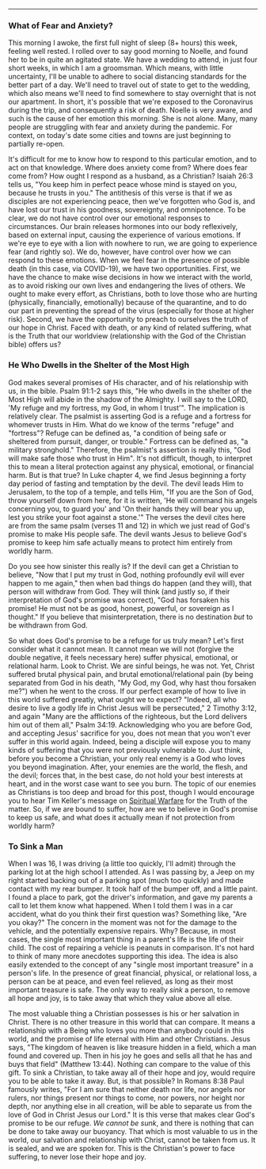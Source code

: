 ---

### What of Fear and Anxiety?
This morning I awoke, the first full night of sleep (8+ hours) this week, feeling well rested. I rolled over to say good morning to Noelle, and found her to be in quite an agitated state. We have a wedding to attend, in just four short weeks, in which I am a groomsman. Which means, with little uncertainty, I'll be unable to adhere to social distancing standards for the better part of a day. We'll need to travel out of state to get to the wedding, which also means we'll need to find somewhere to stay overnight that is not our apartment. In short, it's possible that we're exposed to the Coronavirus during the trip, and consequently a risk of death. Noelle is very aware, and such is the cause of her emotion this morning. She is not alone. Many, many people are struggling with fear and anxiety during the pandemic. For context, on today's date some cities and towns are just beginning to partially re-open.

It's difficult for me to know how to respond to this particular emotion, and to act on that knowledge. Where does anxiety come from? Where does fear come from? How ought I respond as a husband, as a Christian? Isaiah 26:3 tells us, "You keep him in perfect peace whose mind is stayed on you, because he trusts in you." The antithesis of this verse is that if we as disciples are not experiencing peace, then we've forgotten who God is, and have lost our trust in his goodness, sovereignty, and omnipotence. To be clear, we do not have control over our emotional responses to circumstances. Our brain releases hormones into our body reflexively, based on external input, causing the experience of various emotions. If we're eye to eye with a lion with nowhere to run, we are going to experience fear (and rightly so). We do, however, have control over how we can respond to these emotions. When we feel fear in the presence of possible death (in this case, via COVID-19), we have two opportunities. First, we have the chance to make wise decisions in how we interact with the world, as to avoid risking our own lives and endangering the lives of others. We ought to make every effort, as Christians, both to love those who are hurting (physically, financially, emotionally) because of the quarantine, and to do our part in preventing the spread of the virus (especially for those at higher risk). Second, we have the opportunity to preach to ourselves the truth of our hope in Christ. Faced with death, or any kind of related suffering, what is the Truth that our worldview (relationship with the God of the Christian bible) offers us?

### He Who Dwells in the Shelter of the Most High
God makes several promises of His character, and of his relationship with us, in the bible. Psalm 91:1-2 says this, "He who dwells in the shelter of the Most High will abide in the shadow of the Almighty. I will say to the LORD, 'My refuge and my fortress, my God, in whom I trust'". The implication is relatively clear. The psalmist is asserting God is a refuge and a fortress for whomever trusts in Him. What do we know of the terms "refuge" and "fortress"? Refuge can be defined as, "a condition of being safe or sheltered from pursuit, danger, or trouble." Fortress can be defined as, "a military stronghold." Therefore, the psalmist's assertion is really this, "God will make safe those who trust in Him". It's not difficult, though, to interpret this to mean a literal protection against any physical, emotional, or financial harm. But is that true? In Luke chapter 4, we find Jesus beginning a forty day period of fasting and temptation by the devil. The devil leads Him to Jerusalem, to the top of a temple, and tells Him, "If you are the Son of God, throw yourself down from here, for it is written, 'He will command his angels concerning you, to guard you' and 'On their hands they will bear you up, lest you strike your foot against a stone.'" The verses the devil cites here are from the same psalm (verses 11 and 12) in which we just read of God's promise to make His people safe. The devil wants Jesus to believe God's promise to keep him safe actually means to protect him entirely from worldly harm.

Do you see how sinister this really is? If the devil can get a Christian to believe, "Now that I put my trust in God, nothing profoundly evil will ever happen to me again," then when bad things do happen (and they will), that person will withdraw from God. They will think (and justly so, if their interpretation of God's promise was correct), "God has forsaken his promise! He must not be as good, honest, powerful, or sovereign as I thought." If you believe that misinterpretation, there is no destination _but_ to be withdrawn from God.

So what does God's promise to be a refuge for us truly mean? Let's first consider what it cannot mean. It cannot mean we will not (forgive the double negative, it feels necessary here) suffer physical, emotional, or relational harm. Look to Christ. We are sinful beings, he was not. Yet, Christ suffered brutal physical pain, and brutal emotional/relational pain (by being separated from God in his death, "My God, my God, why hast thou forsaken me?") when he went to the cross. If our perfect example of how to live in this world suffered greatly, what ought we to expect? "Indeed, all who desire to live a godly life in Christ Jesus will be persecuted," 2 Timothy 3:12, and again "Many are the afflictions of the righteous, but the Lord delivers him out of them all," Psalm 34:19. Acknowledging who you are before God, and accepting Jesus' sacrifice for you, does not mean that you won't ever suffer in this world again. Indeed, being a disciple will expose you to many kinds of suffering that you were not previously vulnerable to. Just think, before you become a Christian, your only real enemy is a God who loves you beyond imagination. After, your enemies are the world, the flesh, and the devil; forces that, in the best case, do not hold your best interests at heart, and in the worst case want to see you burn. The topic of our enemies as Christians is too deep and broad for this post, though I would encourage you to hear Tim Keller's message on [Spiritual Warfare](https://www.youtube.com/watch?v=JcPlfM7w-ZE) for the Truth of the matter. So, if we are bound to suffer, how are we to believe in God's promise to keep us safe, and what does it actually mean if not protection from worldly harm?

### To Sink a Man
When I was 16, I was driving (a little too quickly, I'll admit) through the parking lot at the high school I attended. As I was passing by, a Jeep on my right started backing out of a parking spot (much too quickly) and made contact with my rear bumper. It took half of the bumper off, and a little paint. I found a place to park, got the driver's information, and gave my parents a call to let them know what happened. When I told them I was in a car accident, what do you think their first question was? Something like, "Are you okay?" The concern in the moment was not for the damage to the vehicle, and the potentially expensive repairs. Why? Because, in most cases, the single most important thing in a parent's life is the life of their child. The cost of repairing a vehicle is peanuts in comparison. It's not hard to think of many more anecdotes supporting this idea. The idea is also easily extended to the concept of any "single most important treasure" in a person's life. In the presence of great financial, physical, or relational loss, a person can be at peace, and even feel relieved, as long as their most important treasure is safe. The only way to really _sink_ a person, to remove all hope and joy, is to take away that which they value above all else.

The most valuable thing a Christian possesses is his or her salvation in Christ. There is no other treasure in this world that can compare. It means a relationship with a Being who loves you more than anybody could in this world, and the promise of life eternal with Him and other Christians. Jesus says, "The kingdom of heaven is like treasure hidden in a field, which a man found and covered up. Then in his joy he goes and sells all that he has and buys that field" (Matthew 13:44). Nothing can compare to the value of this gift. To sink a Christian, to take away all of their hope and joy, would require you to be able to take it away. But, is that possible? In Romans 8:38 Paul famously writes, "For I am sure that neither death nor life, nor angels nor rulers, nor things present nor things to come, nor powers, nor height nor depth, nor anything else in all creation, will be able to separate us from the love of God in Christ Jesus our Lord." It is this verse that makes clear God's promise to be our refuge. _We cannot be sunk_, and there is nothing that can be done to take away our buoyancy. That which is most valuable to us in the world, our salvation and relationship with Christ, cannot be taken from us. It is sealed, and we are spoken for. This is the Christian's power to face suffering, to never lose their hope and joy.
